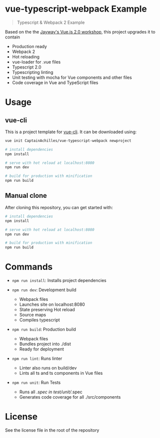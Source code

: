 # vue-typescript-webpack Example

> Typescript & Webpack 2 Example

Based on the the [Jayway's Vue.js 2.0 workshop](https://jayway.github.io/vue-js-workshop/), this project upgrades it to contain
  * Production ready
  * Webpack 2
  * Hot reloading
  * vue-loader for .vue files
  * Typescript 2.0
  * Typescripting linting
  * Unit testing with mocha for Vue components and other files
  * Code coverage in Vue and TypeScript files

# Usage
## vue-cli
This is a project template for [vue-cli](https://github.com/vuejs/vue-cli). It can be downloaded using:
```bash
vue init CaptainAchilles/vue-typescript-webpack newproject

# install dependencies
npm install

# serve with hot reload at localhost:8080
npm run dev

# build for production with minification
npm run build
```

## Manual clone 
After cloning this repository, you can get started with:

``` bash
# install dependencies
npm install

# serve with hot reload at localhost:8080
npm run dev

# build for production with minification
npm run build
```

# Commands

* `npm run install`: Installs project dependencies
* `npm run dev`: Development build
  * Webpack files
  * Launches site on localhost:8080
  * State preserving Hot reload
  * Source maps
  * Compiles typescript

* `npm run build`: Production build
  * Webpack files
  * Bundles project into ./dist 
  * Ready for deployment

* `npm run lint`: Runs linter
  * Linter also runs on build/dev
  * Lints all ts and ts components in Vue files

* `npm run unit`: Run Tests
  * Runs all *.spec in test/unit/*.spec
  * Generates code coverage for all ./src/components

# License
See the license file in the root of the repository

